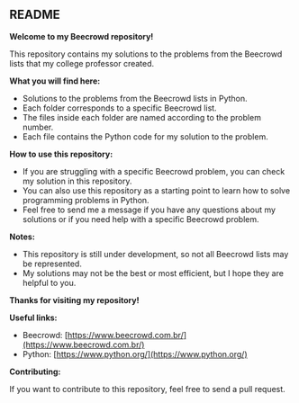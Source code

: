 ## README

**Welcome to my Beecrowd repository!**

This repository contains my solutions to the problems from the Beecrowd lists that my college professor created.

**What you will find here:**

* Solutions to the problems from the Beecrowd lists in Python.
* Each folder corresponds to a specific Beecrowd list.
* The files inside each folder are named according to the problem number.
* Each file contains the Python code for my solution to the problem.

**How to use this repository:**

* If you are struggling with a specific Beecrowd problem, you can check my solution in this repository.
* You can also use this repository as a starting point to learn how to solve programming problems in Python.
* Feel free to send me a message if you have any questions about my solutions or if you need help with a specific Beecrowd problem.

**Notes:**

* This repository is still under development, so not all Beecrowd lists may be represented.
* My solutions may not be the best or most efficient, but I hope they are helpful to you.

**Thanks for visiting my repository!**

**Useful links:**

* Beecrowd: [https://www.beecrowd.com.br/](https://www.beecrowd.com.br/)
* Python: [https://www.python.org/](https://www.python.org/)

**Contributing:**

If you want to contribute to this repository, feel free to send a pull request.
